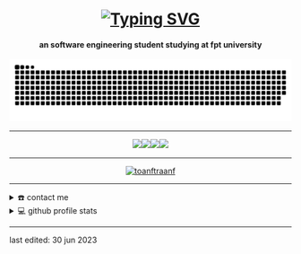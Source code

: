 <div align="center">
<h1 align="center"><a href="https://git.io/typing-svg"><img src="https://readme-typing-svg.demolab.com?font=Exo+2&weight=700&size=40&pause=1000&color=0a0047&center=true&vCenter=true&width=435&lines=hi+there%2C+i'm+Toan+Tran" alt="Typing SVG" /></a></h1>
<h4 align="center">an software engineering student studying at fpt university</h4>
</div>

<div align="center">
  <img  src="https://github.com/1999AZZAR/1999AZZAR/blob/main/resources/img/grid-snake.svg"
       alt="snake" />
</div>

-----

<p align="center">
  <img src="https://media3.giphy.com/media/ln7z2eWriiQAllfVcn/200w.webp" width="100"><img src="https://i.giphy.com/media/LMt9638dO8dftAjtco/200.webp" width="100"><img src="https://i.giphy.com/media/KzJkzjggfGN5Py6nkT/200.webp" width="100"><img src="https://i.giphy.com/media/IdyAQJVN2kVPNUrojM/200.webp" width="100">
</p>

-----

<p align="center">
          <a href="https://github.com/toanftraanf/">
          <img src="https://github-widgetbox.vercel.app/api/profile?username=toanftraanf&data=followers,repositories,stars,commits&theme=nautilus"
          alt="toanftraanf" />
          </a>
        </p>

-----
<details>
  <summary>☎️ contact me</summary>
<div>
  <samp>
    <h2 align="center">you can reach me by:</h2>
    <p align="center">
      <br/>
      <a href="https://www.linkedin.com/in/toantran11/" target="blank"><img align="center"
         src="https://img.shields.io/badge/linkedin-%230077B5.svg?&style=for-the-badge&logo=linkedin&logoColor=white&color=071A2C"
         alt="toanftraanf" height="30"/></a>
      <a href="mailto:tranthetoan2003@gmail.com" target="blank"><img align="center"
         src="https://img.shields.io/badge/gmail-%231DA1F2.svg?&style=for-the-badge&logo=gmail&logoColor=white&color=071A2C"
         alt="toanftraanf" height="30"/></a>
    </p>
  <p align="center">
      <a href="https://instagram.com/toantran.11" target="blank"><img align="center"
         src="https://img.shields.io/badge/instagram-%23E4405F.svg?&style=for-the-badge&logo=instagram&logoColor=white&color=071A2C"
         alt="azzar" height="30"/></a>
      <a href="https://fb.com/toantran.0311" target="blank"><img align="center"
         src="https://img.shields.io/badge/facebook-%231877F2.svg?&style=for-the-badge&logo=facebook&logoColor=white&color=071A2C"
         alt="toanftraanf" height="30"/></a>
      <a href="https://twitter.com/toantran_11" target="blank"><img align="center"
         src="https://img.shields.io/badge/twitter-%231DA1F2.svg?&style=for-the-badge&logo=twitter&logoColor=white&color=071A2C"
         alt="toanftraanf" height="30"/></a>
      <br>
    </p>
  </samp>
</div>
</details>

<details> 
  <summary>💻 github profile stats</summary>
  <div>
  <samp>
    <h2 align="center"> github stats </h2>
      <br/>
    <details open>
  <summary><h3>languages</h3></summary>
            <p align="center">
        <a href="https://github.com/toanftraanf/">
          <img src="https://github-readme-stats.vercel.app/api/top-langs/?username=toanftraanf&langs_count=6&theme=tokyonight&layout=compact&hide_border=true"
          alt="toanftraanf :: overall Top Langs " /></a>
</details>
    <details open>
  <summary><h3>stasistic</h3></summary>
        <p align="center">
          <a href="https://github.com/toanftraanf/">
          <img src="https://github-readme-stats.vercel.app/api?username=toanftraanf&show_icons=true&theme=tokyonight&hide_border=true" />
          <img src="https://github-readme-streak-stats.herokuapp.com/?user=toanftraanf&theme=tokyonight&hide_border=true" />
          </a>
       </p>
     <br>
     </samp>
  </div>    
</details>

-----
last edited: 30 jun 2023
